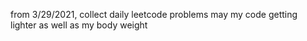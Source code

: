 from 3/29/2021, collect daily leetcode problems
may my code getting lighter as well as my body weight
